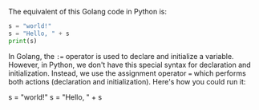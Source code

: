 The equivalent of this Golang code in Python is:
```python
s = "world!"
s = "Hello, " + s
print(s)
```
In Golang, the `:=` operator is used to declare and initialize a variable. However, in Python, we don't have this special syntax for declaration and initialization. Instead, we use the assignment operator `=` which performs both actions (declaration and initialization).
Here's how you could run it:

s = "world!"
s = "Hello, " + s
